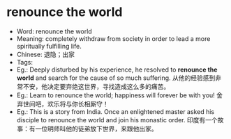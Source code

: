 # renounce the world

- Word: renounce the world
- Meaning: completely withdraw from society in order to lead a more spiritually fulfilling life.
- Chinese: 退隐；出家
- Tags: 
- Eg.: Deeply disturbed by his experience, he resolved to **renounce the world** and search for the cause of so much suffering. 从他的经验感到非常不安，他决定要弃绝这世界，寻找造成这么多的痛苦。
- Eg.: Learn to renounce the world; happiness will forever be with you! 舍弃世间吧，欢乐将与你长相厮守！
- Eg.: This is a story from India. Once an enlightened master asked his disciple to renounce the world and join his monastic order. 印度有一个故事：有一位明师叫他的徒弟放下世界，来跟他出家。

